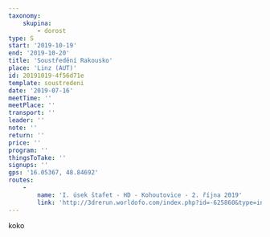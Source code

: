 ```yaml
---
taxonomy:
    skupina:
        - dorost
type: S
start: '2019-10-19'
end: '2019-10-20'
title: 'Soustředění Rakousko'
place: 'Linz (AUT)'
id: 20191019-4f56d71e
template: soustredeni
date: '2019-07-16'
meetTime: ''
meetPlace: ''
transport: ''
leader: ''
note: ''
return: ''
price: ''
program: ''
thingsToTake: ''
signups: ''
gps: '16.05367, 48.84692'
routes:
    -
        name: 'I. úsek štafet - HD - Kohoutovice - 2. října 2019'
        link: 'http://3drerun.worldofo.com/index.php?id=-625860&type=info'
---
```

koko